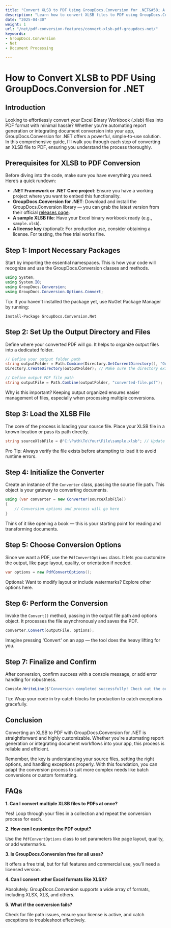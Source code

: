 ```yaml
---
title: "Convert XLSB to PDF Using GroupDocs.Conversion for .NET&#58; A Complete Guide"
description: "Learn how to convert XLSB files to PDF using GroupDocs.Conversion for .NET with this step-by-step guide. Ideal for professionals needing seamless file conversion."
date: "2025-04-30"
weight: 1
url: "/net/pdf-conversion-features/convert-xlsb-pdf-groupdocs-net/"
keywords:
- GroupDocs.Conversion
- Net
- Document Processing

---
```



# How to Convert XLSB to PDF Using GroupDocs.Conversion for .NET

## Introduction

Looking to effortlessly convert your Excel Binary Workbook (.xlsb) files into PDF format with minimal hassle? Whether you're automating report generation or integrating document conversion into your app, GroupDocs.Conversion for .NET offers a powerful, simple-to-use solution. In this comprehensive guide, I’ll walk you through each step of converting an XLSB file to PDF, ensuring you understand the process thoroughly.

## Prerequisites for XLSB to PDF Conversion

Before diving into the code, make sure you have everything you need. Here’s a quick rundown:

- **.NET Framework or .NET Core project**: Ensure you have a working project where you want to embed this functionality.
- **GroupDocs.Conversion for .NET**: Download and install the GroupDocs.Conversion library — you can grab the latest version from their official [releases page](https://releases.groupdocs.com/conversion/net/).
- **A sample XLSB file**: Have your Excel binary workbook ready (e.g., `sample.xlsb`).
- **A license key** (optional): For production use, consider obtaining a license. For testing, the free trial works fine.

## Step 1: Import Necessary Packages

Start by importing the essential namespaces. This is how your code will recognize and use the GroupDocs.Conversion classes and methods.

```csharp
using System;
using System.IO;
using GroupDocs.Conversion;
using GroupDocs.Conversion.Options.Convert;
```

Tip: If you haven't installed the package yet, use NuGet Package Manager by running:

```
Install-Package GroupDocs.Conversion.Net
```

## Step 2: Set Up the Output Directory and Files

Define where your converted PDF will go. It helps to organize output files into a dedicated folder.

```csharp
// Define your output folder path
string outputFolder = Path.Combine(Directory.GetCurrentDirectory(), "Output");
Directory.CreateDirectory(outputFolder); // Make sure the directory exists

// Define output PDF file path
string outputFile = Path.Combine(outputFolder, "converted-file.pdf");
```

Why is this important? Keeping output organized ensures easier management of files, especially when processing multiple conversions.

## Step 3: Load the XLSB File

The core of the process is loading your source file. Place your XLSB file in a known location or pass its path directly.

```csharp
string sourceXlsbFile = @"C:\Path\To\Your\File\sample.xlsb"; // Update with your file path
```

Pro Tip: Always verify the file exists before attempting to load it to avoid runtime errors.

## Step 4: Initialize the Converter

Create an instance of the `Converter` class, passing the source file path. This object is your gateway to converting documents.

```csharp
using (var converter = new Converter(sourceXlsbFile))
{
    // Conversion options and process will go here
}
```

Think of it like opening a book — this is your starting point for reading and transforming documents.

## Step 5: Choose Conversion Options

Since we want a PDF, use the `PdfConvertOptions` class. It lets you customize the output, like page layout, quality, or orientation if needed.

```csharp
var options = new PdfConvertOptions();
```

Optional: Want to modify layout or include watermarks? Explore other options here.

## Step 6: Perform the Conversion

Invoke the `Convert()` method, passing in the output file path and options object. It processes the file asynchronously and saves the PDF.

```csharp
converter.Convert(outputFile, options);
```

Imagine pressing 'Convert' on an app — the tool does the heavy lifting for you.

## Step 7: Finalize and Confirm

After conversion, confirm success with a console message, or add error handling for robustness.

```csharp
Console.WriteLine($"Conversion completed successfully! Check out the output at: {outputFolder}");
```

Tip: Wrap your code in try-catch blocks for production to catch exceptions gracefully.

## Conclusion

Converting an XLSB to PDF with GroupDocs.Conversion for .NET is straightforward and highly customizable. Whether you're automating report generation or integrating document workflows into your app, this process is reliable and efficient.

Remember, the key is understanding your source files, setting the right options, and handling exceptions properly. With this foundation, you can adapt the conversion process to suit more complex needs like batch conversions or custom formatting.

## FAQs

**1. Can I convert multiple XLSB files to PDFs at once?**  

Yes! Loop through your files in a collection and repeat the conversion process for each.

**2. How can I customize the PDF output?**  

Use the `PdfConvertOptions` class to set parameters like page layout, quality, or add watermarks.

**3. Is GroupDocs.Conversion free for all uses?**  

It offers a free trial, but for full features and commercial use, you'll need a licensed version.

**4. Can I convert other Excel formats like XLSX?**  

Absolutely. GroupDocs.Conversion supports a wide array of formats, including XLSX, XLS, and others.

**5. What if the conversion fails?**  

Check for file path issues, ensure your license is active, and catch exceptions to troubleshoot effectively.

